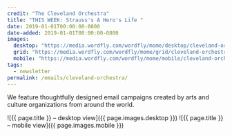 ```yaml
---
credit: "The Cleveland Orchestra"
title: "THIS WEEK: Strauss's A Hero's Life "
date: 2019-01-01T00:00:00-0800
date-added: 2019-01-01T00:00:00-0800
images:
  desktop: "https://media.wordfly.com/wordfly/mome/desktop/cleveland-orchestra.jpg"
  grid: "https://media.wordfly.com/wordfly/mome/grid/cleveland-orchestra.jpg"
  mobile: "https://media.wordfly.com/wordfly/mome/mobile/cleveland-orchestra.jpg"
tags:
  - newsletter
permalink: /emails/cleveland-orchestra/
---
```

We feature thoughtfully designed email campaigns created by arts and culture organizations from around the world.

![{{ page.title }} – desktop view]({{ page.images.desktop }})
![{{ page.title }} – mobile view]({{ page.images.mobile }})
